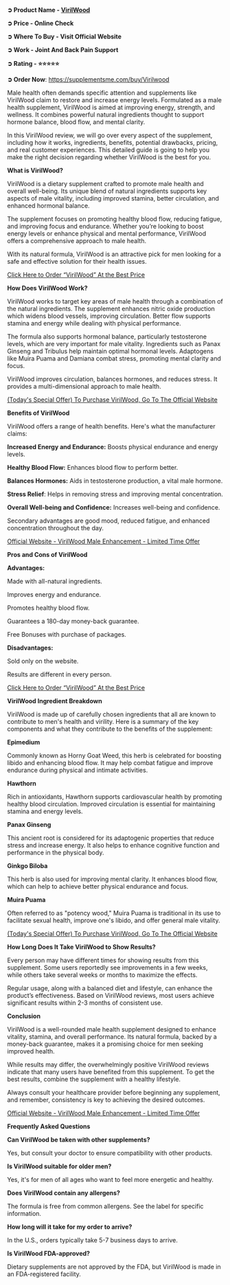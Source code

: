 <p><strong>➲ Product Name - </strong><a href="https://supplementsme.com/buy/Virilwood"><strong>VirilWood</strong></a></p>
<p><strong>➲ Price - Online Check</strong></p>
<p><strong>➲ Where To Buy - Visit Official Website</strong></p>
<p><strong>➲ Work - Joint And Back Pain Support</strong></p>
<p><strong>➲ Rating - </strong><strong>⭐⭐⭐⭐⭐</strong></p>
<p><strong>➲ Order Now</strong>: <a href="https://supplementsme.com/buy/Virilwood">https://supplementsme.com/buy/Virilwood</a></p>
<p>Male health often demands specific attention and supplements like VirilWood claim to restore and increase energy levels. Formulated as a male health supplement, VirilWood is aimed at improving energy, strength, and wellness. It combines powerful natural ingredients thought to support hormone balance, blood flow, and mental clarity.</p>
<p>In this VirilWood review, we will go over every aspect of the supplement, including how it works, ingredients, benefits, potential drawbacks, pricing, and real customer experiences. This detailed guide is going to help you make the right decision regarding whether VirilWood is the best for you.</p>
<p><strong>What is VirilWood?</strong></p>
<p>VirilWood is a dietary supplement crafted to promote male health and overall well-being. Its unique blend of natural ingredients supports key aspects of male vitality, including improved stamina, better circulation, and enhanced hormonal balance.&nbsp;&nbsp;&nbsp;&nbsp;&nbsp;&nbsp;&nbsp;&nbsp;&nbsp;</p>
<p>The supplement focuses on promoting healthy blood flow, reducing fatigue, and improving focus and endurance. Whether you&rsquo;re looking to boost energy levels or enhance physical and mental performance, VirilWood offers a comprehensive approach to male health.</p>
<p>With its natural formula, VirilWood is an attractive pick for men looking for a safe and effective solution for their health issues.</p>
<p><a href="https://supplementsme.com/buy/Virilwood">Click Here to Order &ldquo;VirilWood&rdquo; At the Best Price</a></p>
<p><strong>How Does VirilWood Work?</strong></p>
<p>VirilWood works to target key areas of male health through a combination of the natural ingredients. The supplement enhances nitric oxide production which widens blood vessels, improving circulation. Better flow supports stamina and energy while dealing with physical performance.</p>
<p>The formula also supports hormonal balance, particularly testosterone levels, which are very important for male vitality. Ingredients such as Panax Ginseng and Tribulus help maintain optimal hormonal levels. Adaptogens like Muira Puama and Damiana combat stress, promoting mental clarity and focus.</p>
<p>VirilWood improves circulation, balances hormones, and reduces stress. It provides a multi-dimensional approach to male health.</p>
<p><a href="https://supplementsme.com/buy/Virilwood">(Today's Special Offer) To Purchase VirilWood, Go To The Official Website</a></p>
<p><strong>Benefits of VirilWood</strong></p>
<p>VirilWood offers a range of health benefits. Here's what the manufacturer claims:</p>
<p><strong>Increased Energy and Endurance:</strong> Boosts physical endurance and energy levels.</p>
<p><strong>Healthy Blood Flow:</strong> Enhances blood flow to perform better.</p>
<p><strong>Balances Hormones:</strong> Aids in testosterone production, a vital male hormone.</p>
<p><strong>Stress Relief</strong>: Helps in removing stress and improving mental concentration.</p>
<p><strong>Overall Well-being and Confidence:</strong> Increases well-being and confidence.</p>
<p>Secondary advantages are good mood, reduced fatigue, and enhanced concentration throughout the day.</p>
<p><a href="https://supplementsme.com/buy/Virilwood">Official Website - VirilWood Male Enhancement - Limited Time Offer</a></p>
<p><strong>Pros and Cons of VirilWood</strong></p>
<p><strong>Advantages:</strong></p>
<p>Made with all-natural ingredients.</p>
<p>Improves energy and endurance.</p>
<p>Promotes healthy blood flow.</p>
<p>Guarantees a 180-day money-back guarantee.</p>
<p>Free Bonuses with purchase of packages.</p>
<p><strong>Disadvantages:</strong></p>
<p>Sold only on the website.</p>
<p>Results are different in every person.</p>
<p><a href="https://supplementsme.com/buy/Virilwood">Click Here to Order &ldquo;VirilWood&rdquo; At the Best Price</a></p>
<p><strong>VirilWood Ingredient Breakdown</strong></p>
<p>VirilWood is made up of carefully chosen ingredients that all are known to contribute to men's health and virility. Here is a summary of the key components and what they contribute to the benefits of the supplement:</p>
<p><strong>Epimedium</strong></p>
<p>Commonly known as Horny Goat Weed, this herb is celebrated for boosting libido and enhancing blood flow. It may help combat fatigue and improve endurance during physical and intimate activities.</p>
<p><strong>Hawthorn</strong></p>
<p>Rich in antioxidants, Hawthorn supports cardiovascular health by promoting healthy blood circulation. Improved circulation is essential for maintaining stamina and energy levels.</p>
<p><strong>Panax Ginseng</strong></p>
<p>This ancient root is considered for its adaptogenic properties that reduce stress and increase energy. It also helps to enhance cognitive function and performance in the physical body.</p>
<p><strong>Ginkgo Biloba</strong></p>
<p>This herb is also used for improving mental clarity. It enhances blood flow, which can help to achieve better physical endurance and focus.</p>
<p><strong>Muira Puama</strong></p>
<p>Often referred to as "potency wood," Muira Puama is traditional in its use to facilitate sexual health, improve one's libido, and offer general male vitality.</p>
<p><a href="https://supplementsme.com/buy/Virilwood">(Today's Special Offer) To Purchase VirilWood, Go To The Official Website</a></p>
<p><strong>How Long Does It Take VirilWood to Show Results?</strong></p>
<p>Every person may have different times for showing results from this supplement. Some users reportedly see improvements in a few weeks, while others take several weeks or months to maximize the effects.</p>
<p>Regular usage, along with a balanced diet and lifestyle, can enhance the product&rsquo;s effectiveness. Based on VirilWood reviews, most users achieve significant results within 2-3 months of consistent use.</p>
<p><strong>Conclusion</strong></p>
<p>VirilWood is a well-rounded male health supplement designed to enhance vitality, stamina, and overall performance. Its natural formula, backed by a money-back guarantee, makes it a promising choice for men seeking improved health.</p>
<p>While results may differ, the overwhelmingly positive VirilWood reviews indicate that many users have benefited from this supplement. To get the best results, combine the supplement with a healthy lifestyle.</p>
<p>Always consult your healthcare provider before beginning any supplement, and remember, consistency is key to achieving the desired outcomes.</p>
<p><a href="https://supplementsme.com/buy/Virilwood">Official Website - VirilWood Male Enhancement - Limited Time Offer</a></p>
<p><strong>Frequently Asked Questions</strong></p>
<p><strong>Can VirilWood be taken with other supplements?</strong></p>
<p>Yes, but consult your doctor to ensure compatibility with other products.</p>
<p><strong>Is VirilWood suitable for older men?</strong></p>
<p>Yes, it's for men of all ages who want to feel more energetic and healthy.</p>
<p><strong>Does VirilWood contain any allergens?</strong></p>
<p>The formula is free from common allergens. See the label for specific information.</p>
<p><strong>How long will it take for my order to arrive?</strong></p>
<p>In the U.S., orders typically take 5-7 business days to arrive.</p>
<p><strong>Is VirilWood FDA-approved?</strong></p>
<p>Dietary supplements are not approved by the FDA, but VirilWood is made in an FDA-registered facility.</p>
